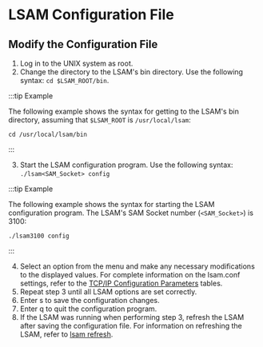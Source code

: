 # LSAM Configuration File

## Modify the Configuration File

1. Log in to the UNIX system as root.
2. Change the directory to the LSAM's bin directory. Use the following syntax: ```cd $LSAM_ROOT/bin```.

:::tip Example

The following example shows the syntax for getting to the LSAM's bin directory, assuming that ```$LSAM_ROOT``` is ```/usr/local/lsam```:

```cd /usr/local/lsam/bin```

:::

3. Start the LSAM configuration program. Use the following syntax: ```./lsam<SAM_Socket> config```

:::tip Example

The following example shows the syntax for starting the LSAM configuration program. The LSAM's SAM Socket number (```<SAM_Socket>```) is 3100:

```./lsam3100 config```

:::

4. Select an option from the menu and make any necessary modifications to the displayed values. For complete information on the lsam.conf settings, refer to the [TCP/IP Configuration Parameters](/configuration/parameters/tcp-ip-configuration) tables.
5. Repeat step 3 until all LSAM options are set correctly.
6. Enter s to save the configuration changes.
7. Enter q to quit the configuration program.
8. If the LSAM was running when performing step 3, refresh the LSAM after saving the configuration file. For information on refreshing the LSAM, refer to [lsam refresh](/operations/unix-lsam-commands#lsam-refresh).